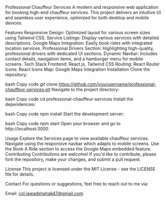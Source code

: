 Professional Chauffeur Services
A modern and responsive web application for booking high-end chauffeur services. This project delivers an intuitive UI and seamless user experience, optimized for both desktop and mobile devices.

Features
Responsive Design: Optimized layout for various screen sizes using Tailwind CSS.
Service Listings: Display various services with detailed descriptions.
Google Maps Integration: Easily book rides with integrated location services.
Professional Drivers Section: Highlighting high-quality, professional drivers with dedicated UI sections.
Dynamic Navbar: Includes contact details, navigation items, and a hamburger menu for mobile screens.
Tech Stack
Frontend: React.js, Tailwind CSS
Routing: React Router
Icons: React Icons
Map: Google Maps Integration
Installation
Clone the repository:

bash
Copy code
git clone https://github.com/yourusername/professional-chauffeur-services.git
Navigate to the project directory:

bash
Copy code
cd professional-chauffeur-services
Install the dependencies:

bash
Copy code
npm install
Start the development server:

bash
Copy code
npm start
Open your browser and go to http://localhost:3000.

Usage
Explore the Services page to view available chauffeur services.
Navigate using the responsive navbar which adapts to mobile screens.
Use the Book A Ride section to access the Google Maps embedded feature.
Contributing
Contributions are welcome! If you'd like to contribute, please fork the repository, make your changes, and submit a pull request.

License
This project is licensed under the MIT License - see the LICENSE file for details.

Contact
For questions or suggestions, feel free to reach out to me via:

Email: col.jawadshahak47@gmail.com

